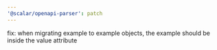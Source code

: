 ```yaml
---
'@scalar/openapi-parser': patch
---
```


fix: when migrating example to example objects, the example should be inside the value attribute
